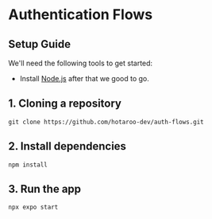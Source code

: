 # Authentication Flows

## Setup Guide

We'll need the following tools to get started:

- Install [Node.js](https://nodejs.org/en) after that we good to go.

## 1. Cloning a repository

```
git clone https://github.com/hotaroo-dev/auth-flows.git
```

## 2. Install dependencies

```
npm install
```

## 3. Run the app

```
npx expo start
```
